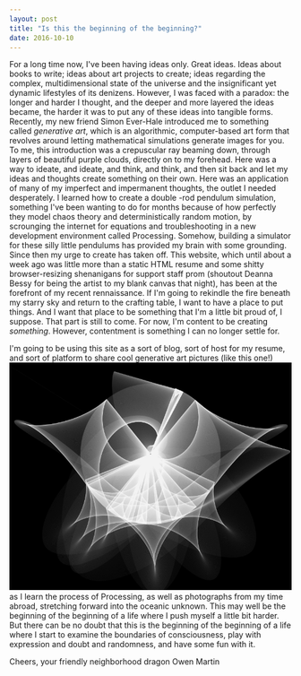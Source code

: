 ```yaml
---
layout: post
title: "Is this the beginning of the beginning?"
date: 2016-10-10
---
```


For a long time now, I've been having ideas only. Great ideas. Ideas about books to write; ideas about art projects to create; ideas regarding the complex, multidimensional state of the universe and the insignificant yet dynamic lifestyles of its denizens. However, I was faced with a paradox: the longer and harder I thought, and the deeper and more layered the ideas became, the harder it was to put any of these ideas into tangible forms. Recently, my new friend Simon Ever-Hale introduced me to something called *generative art*, which is an algorithmic, computer-based art form that revolves around letting mathematical simulations generate images for you. To me, this introduction was a crepuscular ray beaming down, through layers of beautiful purple clouds, directly on to my forehead. Here was a way to ideate, and ideate, and think, and think, and then sit back and let my ideas and thoughts create something on their own. Here was an application of many of my imperfect and impermanent thoughts, the outlet I needed desperately. I learned how to create a double -rod pendulum simulation, something I've been wanting to do for months because of how perfectly they model chaos theory and deterministically random motion, by scrounging the internet for equations and troubleshooting in a new development environment called Processing. Somehow, building a simulator for these silly little pendulums has provided my brain with some grounding. Since then my urge to create has taken off. This website, which until about a week ago was little more than a static HTML resume and some shitty browser-resizing shenanigans for support staff prom (shoutout Deanna Bessy for being the artist to my blank canvas that night), has been at the forefront of my recent rennaissance. If I'm going to rekindle the fire beneath my starry sky and return to the crafting table, I want to have a place to put things. And I want that place to be something that I'm a little bit proud of, I suppose. That part is still to come. For now, I'm content to be creating *something*. However, contentment is something I can no longer settle for.

I'm going to be using this site as a sort of blog, sort of host for my resume, and sort of platform to share cool generative art pictures (like this one!) 
![Image of black-and-white pendulum trace](/images/pendulums/clock_eye.png)      
as I learn the process of Processing, as well as photographs from my time abroad, stretching forward into the oceanic unknown. This may well be the beginning of the beginning of a life where I push myself a little bit harder. But there can be no doubt that this is the beginning of the beginning of a life where I start to examine the boundaries of consciousness, play with expression and doubt and randomness, and have some fun with it. 

Cheers,
your friendly neighborhood dragon Owen Martin
